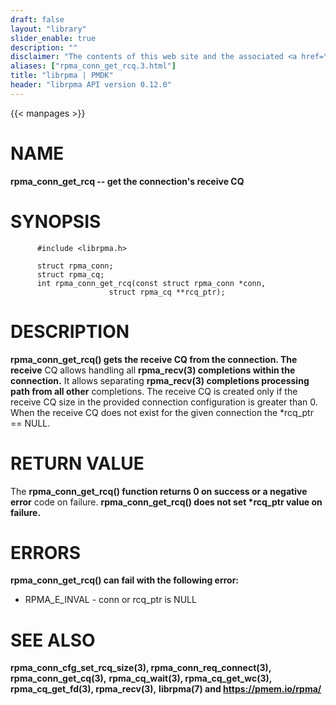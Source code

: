 ```yaml
---
draft: false
layout: "library"
slider_enable: true
description: ""
disclaimer: "The contents of this web site and the associated <a href=\"https://github.com/pmem\">GitHub repositories</a> are BSD-licensed open source."
aliases: ["rpma_conn_get_rcq.3.html"]
title: "librpma | PMDK"
header: "librpma API version 0.12.0"
---
```

{{< manpages >}}

[comment]: <> (SPDX-License-Identifier: BSD-3-Clause)
[comment]: <> (Copyright 2020-2022, Intel Corporation)

NAME
====

**rpma\_conn\_get\_rcq \-- get the connection\'s receive CQ**

SYNOPSIS
========

          #include <librpma.h>

          struct rpma_conn;
          struct rpma_cq;
          int rpma_conn_get_rcq(const struct rpma_conn *conn,
                          struct rpma_cq **rcq_ptr);

DESCRIPTION
===========

**rpma\_conn\_get\_rcq() gets the receive CQ from the connection. The
receive** CQ allows handling all **rpma\_recv(3) completions within the
connection.** It allows separating **rpma\_recv(3) completions
processing path from all other** completions. The receive CQ is created
only if the receive CQ size in the provided connection configuration is
greater than 0. When the receive CQ does not exist for the given
connection the \*rcq\_ptr == NULL.

RETURN VALUE
============

The **rpma\_conn\_get\_rcq() function returns 0 on success or a negative
error** code on failure. **rpma\_conn\_get\_rcq() does not set
\*rcq\_ptr value on failure.**

ERRORS
======

**rpma\_conn\_get\_rcq() can fail with the following error:**

-   RPMA\_E\_INVAL - conn or rcq\_ptr is NULL

SEE ALSO
========

**rpma\_conn\_cfg\_set\_rcq\_size(3), rpma\_conn\_req\_connect(3),
rpma\_conn\_get\_cq(3),** **rpma\_cq\_wait(3), rpma\_cq\_get\_wc(3),
rpma\_cq\_get\_fd(3), rpma\_recv(3),** **librpma(7) and
https://pmem.io/rpma/**
